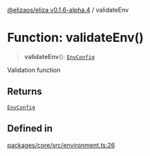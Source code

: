 [@elizaos/eliza v0.1.6-alpha.4](../index.md) / validateEnv

# Function: validateEnv()

> **validateEnv**(): [`EnvConfig`](../type-aliases/EnvConfig.md)

Validation function

## Returns

[`EnvConfig`](../type-aliases/EnvConfig.md)

## Defined in

[packages/core/src/environment.ts:26](https://github.com/elizaos/eliza/blob/main/packages/core/src/environment.ts#L26)
